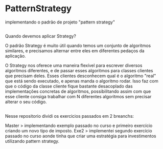 # PatternStrategy
 implementando o padrão de projeto "pattern strategy"
 
##

Quando devemos aplicar Strategy?

O padrão Strategy é muito útil quando temos um conjunto de algoritmos similares, e precisamos alternar entre eles em diferentes pedaços da aplicação.

O Strategy nos oferece uma maneira flexível para escrever diversos algoritmos diferentes, e de passar esses algoritmos para classes clientes que precisam deles. Esses clientes desconhecem qual é o algoritmo "real" que está sendo executado, e apenas manda o algoritmo rodar. Isso faz com que o código da classe cliente fique bastante desacoplado das implementações concretas de algoritmos, possibilitando assim com que esse cliente consiga trabalhar com N diferentes algoritmos sem precisar alterar o seu código.

##

Nesse repositorio dividi os exercicios passados em 2 breanchs:

Master > implementando exemplo passado no curso e primeiro exercício criando um novo tipo de imposto.
Exe2 > implementei segundo exercício passado no curso aonde tinha que criar uma estratégia para investimentos utilizando pattern strategy.
